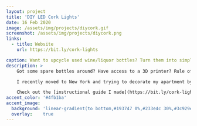 ```yaml
---
layout: project
title: 'DIY LED Cork Lights'
date: 16 Feb 2020
image: /assets/img/projects/diycork.gif
screenshot: /assets/img/projects/diycork.png
links:
  - title: Website
    url: https://bit.ly/cork-lights

caption: Want to upcycle used wine/liquor bottles? Turn them into simple LED art!
description: >
    Got some spare bottles around? Have access to a 3D printer? Rule of threes so I should have come up with another rhetorical question? Great! You should take some time to make some DIY LED Corks.

    I recently moved to New York and trying to decorate my apartment by upcycling things that I would otherwise throw away or recycle. I saw some Cork Wine Bottle Lights on Amazon and realized I had all the pieces in my apartment to create my own DIY version of LED Cork lights.

    Check out the [instructional guide I made](https://bit.ly/cork-lights) to make your own!
accent_color: '#4fb1ba'
accent_image:
  background: 'linear-gradient(to bottom,#193747 0%,#233e4c 30%,#3c929e 50%,#d5d5d4 70%,#cdccc8 100%)'
  overlay:    true
---
```

